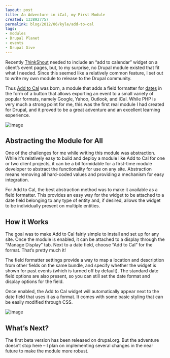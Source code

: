 ```yaml
---
layout: post
title: An Adventure in iCal, my First Module
created: 1338927757
permalink: blog/2012/06/kyle/add-to-cal
tags:
- modules
- Drupal Planet
- events
- Drupal Give
---
```

Recently [ThinkShout](http://thinkshout.com) needed to include an “add to calendar” widget on a client’s event pages, but, to my surprise, no Drupal module existed that fit what I needed. Since this seemed like a relatively common feature, I set out to write my own module to release to the Drupal community.

Thus [Add to Cal](http://drupal.org/project/addtocal) was born, a module that adds a field formatter for [dates](http://drupal.org/project/date) in the form of a button that allows exporting an event to a small variety of popular formats, namely Google, Yahoo, Outlook, and iCal. While PHP is very much a strong point for me, this was the first real module I had created for Drupal, and it proved to be a great adventure and an excellent learning experience.

![image](http://www.thinkshout.com/sites/default/files/Add-to-Cal-Widget-Hello.jpg)

## Abstracting the Module for All
One of the challenges for me while writing this module was abstraction. While it’s relatively easy to build and deploy a module like Add to Cal for one or two client projects, it can be a bit formidable for a first-time module developer to abstract the functionality for use on any site. Abstraction means removing all hard-coded values and providing a mechanism for easy integration.

For Add to Cal, the best abstraction method was to make it available as a field formatter. This provides an easy way for the widget to be attached to a date field belonging to any type of entity and, if desired, allows the widget to be individually present on multiple entities.

## How it Works
The goal was to make Add to Cal fairly simple to install and set up for any site. Once the module is enabled, it can be attached to a display through the “Manage Display” tab. Next to a date field, choose “Add to Cal” for the format. That’s pretty much it!

The field formatter settings provide a way to map a location and description from other fields on the same bundle, and specify whether the widget is shown for past events (which is turned off by default). The standard date field options are also present, so you can still set the date format and display options for the field.

Once enabled, the Add to Cal widget will automatically appear next to the date field that uses it as a format. It comes with some basic styling that can be easily modified through CSS.

![image](http://www.thinkshout.com/sites/default/files/Field-formatter-settings.jpg)

## What’s Next?
The first beta version has been released on drupal.org. But the adventure doesn’t stop here – I plan on implementing several changes in the near future to make the module more robust.
